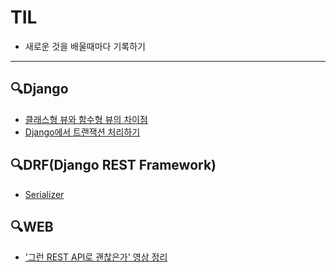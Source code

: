 # TIL
- 새로운 것을 배울때마다 기록하기
---

## 🔍Django
- [클래스형 뷰와 함수형 뷰의 차이점](Django/CBV_vs_FBV.md)
- [Django에서 트랜잭션 처리하기](Django/Transaction.md)
<!-- - [get_queryset vs queryset](Django/get_queryset_vs_queryset.md) -->

## 🔍DRF(Django REST Framework)
- [Serializer](DRF/Serializer/Serializer.md)


## 🔍WEB
- ['그런 REST API로 괜찮은가' 영상 정리](Web/REST_API.md)
